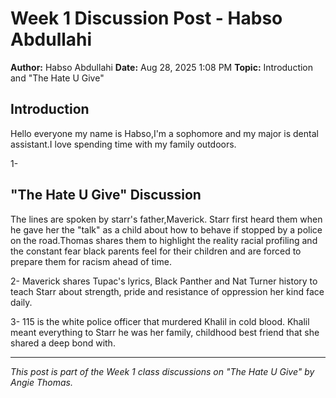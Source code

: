 # Week 1 Discussion Post - Habso Abdullahi

**Author:** Habso Abdullahi
**Date:** Aug 28, 2025 1:08 PM
**Topic:** Introduction and "The Hate U Give"

## Introduction

Hello everyone my name is Habso,I'm a sophomore and my major is dental assistant.I love spending time with my family outdoors.

1-

## "The Hate U Give" Discussion

The lines are spoken by starr's father,Maverick. Starr first heard them when he gave her the "talk" as a child about how to behave if stopped by a police on the road.Thomas shares them to highlight the reality racial profiling and the constant fear black parents feel for their children and are forced to prepare them for racism ahead of time.

2- Maverick shares Tupac's lyrics, Black Panther and Nat Turner history to teach Starr about strength, pride and resistance of oppression her kind face daily.

3- 115 is the white police officer that murdered Khalil in cold blood. Khalil meant everything to Starr he was her family, childhood best friend that she shared a deep bond with.




---

*This post is part of the Week 1 class discussions on "The Hate U Give" by Angie Thomas.*
